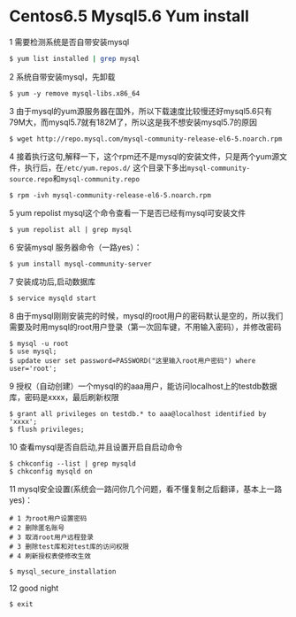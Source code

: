Centos6.5 Mysql5.6 Yum install
===================================

1 需要检测系统是否自带安装mysql  

```bash
$ yum list installed | grep mysql
```

2 系统自带安装mysql，先卸载

```base
$ yum -y remove mysql-libs.x86_64
```

3 由于mysql的yum源服务器在国外，所以下载速度比较慢还好mysql5.6只有79M大，而mysql5.7就有182M了，所以这是我不想安装mysql5.7的原因

```base
$ wget http://repo.mysql.com/mysql-community-release-el6-5.noarch.rpm
```

4 接着执行这句,解释一下，这个rpm还不是mysql的安装文件，只是两个yum源文件，执行后，在`/etc/yum.repos.d/` 这个目录下多出`mysql-community-source.repo`和`mysql-community.repo`

```base
$ rpm -ivh mysql-community-release-el6-5.noarch.rpm
```

5 yum repolist mysql这个命令查看一下是否已经有mysql可安装文件

```base
$ yum repolist all | grep mysql
```

6 安装mysql 服务器命令（一路yes）：

```base
$ yum install mysql-community-server
```

7 安装成功后,启动数据库

```base
$ service mysqld start
```

8 由于mysql刚刚安装完的时候，mysql的root用户的密码默认是空的，所以我们需要及时用mysql的root用户登录（第一次回车键，不用输入密码），并修改密码

```mysql
$ mysql -u root  
$ use mysql;
$ update user set password=PASSWORD("这里输入root用户密码") where user='root';
```

9 授权（自动创建）一个mysql的的aaa用户，能访问localhost上的testdb数据库，密码是xxxx，最后刷新权限

```mysql
$ grant all privileges on testdb.* to aaa@localhost identified by 'xxxx';
$ flush privileges;
```

10 查看mysql是否自启动,并且设置开启自启动命令

```base
$ chkconfig --list | grep mysqld
$ chkconfig mysqld on
```

11 mysql安全设置(系统会一路问你几个问题，看不懂复制之后翻译，基本上一路yes)：

```base
# 1 为root用户设置密码
# 2 删除匿名账号
# 3 取消root用户远程登录
# 3 删除test库和对test库的访问权限
# 4 刷新授权表使修改生效

$ mysql_secure_installation
```

12 good night 

```base
$ exit
```
